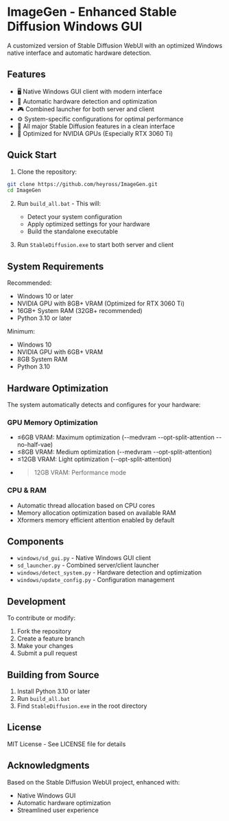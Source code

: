 # ImageGen - Enhanced Stable Diffusion Windows GUI

A customized version of Stable Diffusion WebUI with an optimized Windows native interface and automatic hardware detection.

## Features

- 🖥️ Native Windows GUI client with modern interface
- 🚀 Automatic hardware detection and optimization
- 🎮 Combined launcher for both server and client
- ⚙️ System-specific configurations for optimal performance
- 🎨 All major Stable Diffusion features in a clean interface
- 🔧 Optimized for NVIDIA GPUs (Especially RTX 3060 Ti)

## Quick Start

1. Clone the repository:
```bash
git clone https://github.com/heyross/ImageGen.git
cd ImageGen
```

2. Run `build_all.bat` - This will:
   - Detect your system configuration
   - Apply optimized settings for your hardware
   - Build the standalone executable

3. Run `StableDiffusion.exe` to start both server and client

## System Requirements

Recommended:
- Windows 10 or later
- NVIDIA GPU with 8GB+ VRAM (Optimized for RTX 3060 Ti)
- 16GB+ System RAM (32GB+ recommended)
- Python 3.10 or later

Minimum:
- Windows 10
- NVIDIA GPU with 6GB+ VRAM
- 8GB System RAM
- Python 3.10

## Hardware Optimization

The system automatically detects and configures for your hardware:

### GPU Memory Optimization
- ≤6GB VRAM: Maximum optimization (--medvram --opt-split-attention --no-half-vae)
- ≤8GB VRAM: Medium optimization (--medvram --opt-split-attention)
- ≤12GB VRAM: Light optimization (--opt-split-attention)
- >12GB VRAM: Performance mode

### CPU & RAM
- Automatic thread allocation based on CPU cores
- Memory allocation optimization based on available RAM
- Xformers memory efficient attention enabled by default

## Components

- `windows/sd_gui.py` - Native Windows GUI client
- `sd_launcher.py` - Combined server/client launcher
- `windows/detect_system.py` - Hardware detection and optimization
- `windows/update_config.py` - Configuration management

## Development

To contribute or modify:

1. Fork the repository
2. Create a feature branch
3. Make your changes
4. Submit a pull request

## Building from Source

1. Install Python 3.10 or later
2. Run `build_all.bat`
3. Find `StableDiffusion.exe` in the root directory

## License

MIT License - See LICENSE file for details

## Acknowledgments

Based on the Stable Diffusion WebUI project, enhanced with:
- Native Windows GUI
- Automatic hardware optimization
- Streamlined user experience
